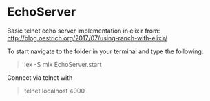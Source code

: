 # EchoServer

Basic telnet echo server implementation in elixir from: http://blog.oestrich.org/2017/07/using-ranch-with-elixir/

To start navigate to the folder in your terminal and type the following:

> iex -S mix
> EchoServer.start

Connect via telnet with
> telnet localhost 4000
